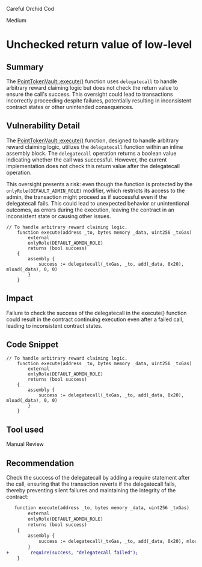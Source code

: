 Careful Orchid Cod

Medium

# Unchecked return value of low-level

## Summary

The [PointTokenVault::execute()](https://github.com/sherlock-audit/2024-07-sense-points-marketplace/blob/main/point-tokenization-vault/contracts/PointTokenVault.sol#L364C5-L373C6) function uses `delegatecall` to handle arbitrary reward claiming logic but does not check the return value to ensure the call's success. This oversight could lead to transactions incorrectly proceeding despite failures, potentially resulting in inconsistent contract states or other unintended consequences.

## Vulnerability Detail

The [PointTokenVault::execute()](https://github.com/sherlock-audit/2024-07-sense-points-marketplace/blob/main/point-tokenization-vault/contracts/PointTokenVault.sol#L364C5-L373C6) function, designed to handle arbitrary reward claiming logic, utilizes the `delegatecall` function within an inline assembly block. The `delegatecall` operation returns a boolean value indicating whether the call was successful. However, the current implementation does not check this return value after the delegatecall operation.

This oversight presents a risk: even though the function is protected by the `onlyRole(DEFAULT_ADMIN_ROLE)` modifier, which restricts its access to the admin, the transaction might proceed as if successful even if the delegatecall fails. This could lead to unexpected behavior or unintentional outcomes, as errors during the execution, leaving the contract in an inconsistent state or causing other issues.

```solidity
// To handle arbitrary reward claiming logic.
    function execute(address _to, bytes memory _data, uint256 _txGas)
        external
        onlyRole(DEFAULT_ADMIN_ROLE)
        returns (bool success)
    {
        assembly {
            success := delegatecall(_txGas, _to, add(_data, 0x20), mload(_data), 0, 0)
        }
    }
```

## Impact

Failure to check the success of the delegatecall in the execute() function could result in the contract continuing execution even after a failed call, leading to inconsistent contract states.

## Code Snippet

```solidity
// To handle arbitrary reward claiming logic.
    function execute(address _to, bytes memory _data, uint256 _txGas)
        external
        onlyRole(DEFAULT_ADMIN_ROLE)
        returns (bool success)
    {
        assembly {
            success := delegatecall(_txGas, _to, add(_data, 0x20), mload(_data), 0, 0)
        }
    }
```

## Tool used

Manual Review

## Recommendation

Check the success of the delegatecall by adding a require statement after the call, ensuring that the transaction reverts if the delegatecall fails, thereby preventing silent failures and maintaining the integrity of the contract:

```diff
   function execute(address _to, bytes memory _data, uint256 _txGas)
        external
        onlyRole(DEFAULT_ADMIN_ROLE)
        returns (bool success)
    {
        assembly {
            success := delegatecall(_txGas, _to, add(_data, 0x20), mload(_data), 0, 0)
        }
+        require(success, "delegatecall failed");
    }
```